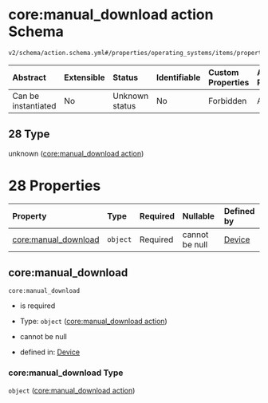 # core:manual_download action Schema

```txt
v2/schema/action.schema.yml#/properties/operating_systems/items/properties/steps/items/properties/actions/items/oneOf/28
```



| Abstract            | Extensible | Status         | Identifiable | Custom Properties | Additional Properties | Access Restrictions | Defined In                                                          |
| :------------------ | :--------- | :------------- | :----------- | :---------------- | :-------------------- | :------------------ | :------------------------------------------------------------------ |
| Can be instantiated | No         | Unknown status | No           | Forbidden         | Allowed               | none                | [device.schema.json*](../device.schema.json "open original schema") |

## 28 Type

unknown ([core:manual_download action](device-properties-operating-systems-operating-system-properties-steps-step-properties-group-step-action-oneof-coremanual_download-action.md))

# 28 Properties

| Property                                     | Type     | Required | Nullable       | Defined by                                                                                                                                                                                                                                                                                                                                             |
| :------------------------------------------- | :------- | :------- | :------------- | :----------------------------------------------------------------------------------------------------------------------------------------------------------------------------------------------------------------------------------------------------------------------------------------------------------------------------------------------------- |
| [core:manual_download](#coremanual_download) | `object` | Required | cannot be null | [Device](device-properties-operating-systems-operating-system-properties-steps-step-properties-group-step-action-oneof-coremanual_download-action-properties-coremanual_download-action.md "v2/schema/action.schema.yml#/properties/operating_systems/items/properties/steps/items/properties/actions/items/oneOf/28/properties/core:manual_download") |

## core:manual_download



`core:manual_download`

*   is required

*   Type: `object` ([core:manual_download action](device-properties-operating-systems-operating-system-properties-steps-step-properties-group-step-action-oneof-coremanual_download-action-properties-coremanual_download-action.md))

*   cannot be null

*   defined in: [Device](device-properties-operating-systems-operating-system-properties-steps-step-properties-group-step-action-oneof-coremanual_download-action-properties-coremanual_download-action.md "v2/schema/action.schema.yml#/properties/operating_systems/items/properties/steps/items/properties/actions/items/oneOf/28/properties/core:manual_download")

### core:manual_download Type

`object` ([core:manual_download action](device-properties-operating-systems-operating-system-properties-steps-step-properties-group-step-action-oneof-coremanual_download-action-properties-coremanual_download-action.md))

